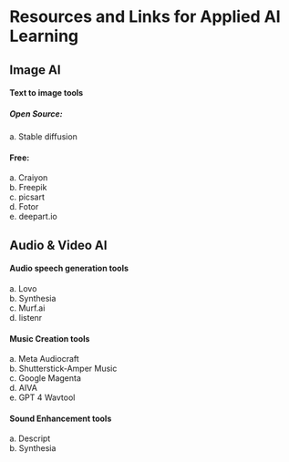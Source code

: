 # Resources and Links for Applied AI Learning

## Image AI<br>
#### Text to image tools<br>
##### Open Source:<br>
a. Stable diffusion

#### Free:
a. Craiyon <br>
b. Freepik <br>
c. picsart <br>
d. Fotor <br>
e. deepart.io<br>

## Audio & Video AI<br>
#### Audio speech generation tools<br>
a. Lovo <br>
b. Synthesia <br>
c. Murf.ai <br>
d. listenr <br>

#### Music Creation tools<br>
a. Meta Audiocraft <br>
b. Shutterstick-Amper Music <br>
c. Google Magenta <br>
d. AIVA <br>
e. GPT 4 Wavtool <br>

#### Sound Enhancement tools<br>
a. Descript <br>
b. Synthesia
